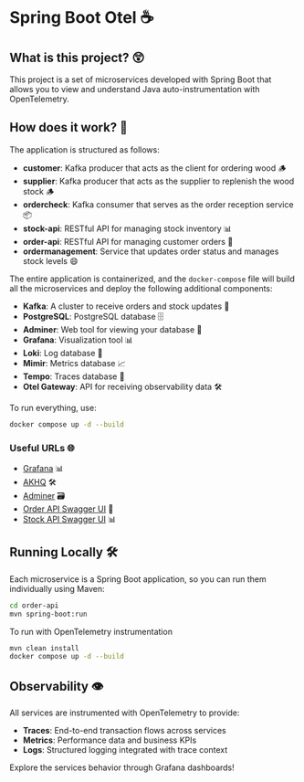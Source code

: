 # Spring Boot Otel ☕️

## What is this project? 😲

This project is a set of microservices developed with Spring Boot that allows you to view and understand Java auto-instrumentation with OpenTelemetry.

## How does it work? 🤔

The application is structured as follows:

- **customer**: Kafka producer that acts as the client for ordering wood 🪵
- **supplier**: Kafka producer that acts as the supplier to replenish the wood stock 🪵
- **ordercheck**: Kafka consumer that serves as the order reception service 📦
- **stock-api**: RESTful API for managing stock inventory 📊
- **order-api**: RESTful API for managing customer orders 📝
- **ordermanagement**: Service that updates order status and manages stock levels 😄

The entire application is containerized, and the `docker-compose` file will build all the microservices and deploy the following additional components:

- **Kafka**: A cluster to receive orders and stock updates 📨
- **PostgreSQL**: PostgreSQL database 🗄️
- **Adminer**: Web tool for viewing your database 📂
- **Grafana**: Visualization tool 📊
- **Loki**: Log database 📝
- **Mimir**: Metrics database 📈
- **Tempo**: Traces database 📍
- **Otel Gateway**: API for receiving observability data 🛠️

To run everything, use:

```sh
docker compose up -d --build
```

### Useful URLs 🌐

- [Grafana](http://localhost:3000/) 📊
- [AKHQ](http://localhost:8082/) 🛠️
- [Adminer](http://localhost:8081/) 🗃️
- [Order API Swagger UI](http://localhost:8005/swagger-ui.html) 📝
- [Stock API Swagger UI](http://localhost:8006/swagger-ui.html) 📊

## Running Locally 🛠️

Each microservice is a Spring Boot application, so you can run them individually using Maven:

```sh
cd order-api
mvn spring-boot:run
```

To run with OpenTelemetry instrumentation

```sh
mvn clean install
docker compose up -d --build
```

## Observability 👁️

All services are instrumented with OpenTelemetry to provide:

- **Traces**: End-to-end transaction flows across services
- **Metrics**: Performance data and business KPIs
- **Logs**: Structured logging integrated with trace context

Explore the services behavior through Grafana dashboards!
